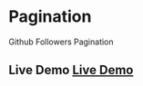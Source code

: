 # Pagination

Github Followers Pagination

## Live Demo [Live Demo](https://pagination-5a3c2b.netlify.app/)
